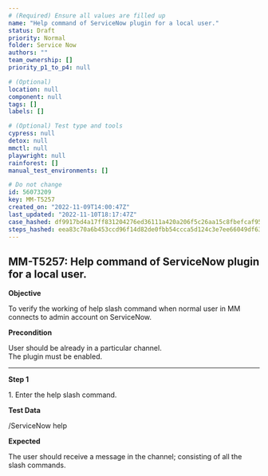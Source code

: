 ```yaml
---
# (Required) Ensure all values are filled up
name: "Help command of ServiceNow plugin for a local user."
status: Draft
priority: Normal
folder: Service Now
authors: ""
team_ownership: []
priority_p1_to_p4: null

# (Optional)
location: null
component: null
tags: []
labels: []

# (Optional) Test type and tools
cypress: null
detox: null
mmctl: null
playwright: null
rainforest: []
manual_test_environments: []

# Do not change
id: 56073209
key: MM-T5257
created_on: "2022-11-09T14:00:47Z"
last_updated: "2022-11-10T18:17:47Z"
case_hashed: df9917bd4a17ff831204276ed36111a420a206f5c26aa15c8fbefcaf9507c85f4d7936c3ac892a3bd49d3659b5d18e4c
steps_hashed: eea83c70a6b453ccd96f14d82de0fbb54ccca5d124c3e7ee66049df63f8555d81eb0bd74e10e5e676c185049f9ad8ac2
---
```


<!-- (Auto-generated) Based on frontmatter's "key" and "name" -->

## MM-T5257: Help command of ServiceNow plugin for a local user.

**Objective**

To verify the working of help slash command when normal user in MM connects to admin account on ServiceNow.

**Precondition**

User should be already in a particular channel.\
The plugin must be enabled.

---

**Step 1**

1\. Enter the help slash command.

**Test Data**

/ServiceNow help

**Expected**

The user should receive a message in the channel; consisting of all the slash commands.
